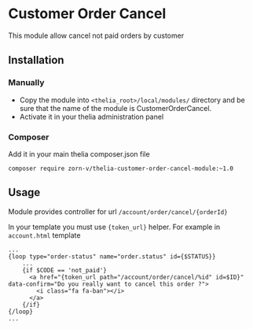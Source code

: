 # Customer Order Cancel

This module allow cancel not paid orders by customer

## Installation

### Manually

* Copy the module into `<thelia_root>/local/modules/` directory and be sure that the name of the module is CustomerOrderCancel.
* Activate it in your thelia administration panel

### Composer

Add it in your main thelia composer.json file

`composer require zorn-v/thelia-customer-order-cancel-module:~1.0`

## Usage

Module provides controller for url `/account/order/cancel/{orderId}`

In your template you must use `{token_url}` helper. For example in `account.html` template

```smarty
...
{loop type="order-status" name="order.status" id={$STATUS}}
    ...
    {if $CODE == 'not_paid'}
      <a href="{token_url path="/account/order/cancel/%id" id=$ID}" data-confirm="Do you really want to cancel this order ?">
        <i class="fa fa-ban"></i>
      </a>
    {/if}
{/loop}
...
```
